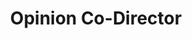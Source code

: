 ---
name: "Cindy Zhang"
image: "/images/blank-profile.png"
position: "Director"
title: "Opinion Co-Director"
---